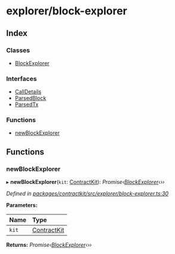 # explorer/block-explorer

## Index

### Classes

* [BlockExplorer](../classes/_explorer_block_explorer_.blockexplorer.md)

### Interfaces

* [CallDetails](../interfaces/_explorer_block_explorer_.calldetails.md)
* [ParsedBlock](../interfaces/_explorer_block_explorer_.parsedblock.md)
* [ParsedTx](../interfaces/_explorer_block_explorer_.parsedtx.md)

### Functions

* [newBlockExplorer](_explorer_block_explorer_.md#newblockexplorer)

## Functions

### newBlockExplorer

▸ **newBlockExplorer**\(`kit`: [ContractKit](../classes/_kit_.contractkit.md)\): _Promise‹_[_BlockExplorer_](../classes/_explorer_block_explorer_.blockexplorer.md)_‹››_

_Defined in_ [_packages/contractkit/src/explorer/block-explorer.ts:30_](https://github.com/celo-org/celo-monorepo/blob/master/packages/contractkit/src/explorer/block-explorer.ts#L30)

**Parameters:**

| Name | Type |
| :--- | :--- |
| `kit` | [ContractKit](../classes/_kit_.contractkit.md) |

**Returns:** _Promise‹_[_BlockExplorer_](../classes/_explorer_block_explorer_.blockexplorer.md)_‹››_

